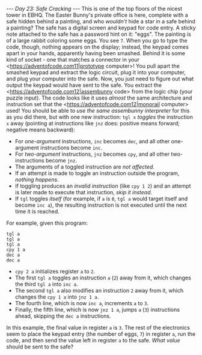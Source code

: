 *--- Day 23: Safe Cracking ---*
This is one of the top floors of the nicest tower in EBHQ. The Easter Bunny's private office is here, complete with a safe hidden behind a painting, and who _wouldn't_ hide a star in a safe behind a painting?
The safe has a digital screen and keypad for code entry. A sticky note attached to the safe has a password hint on it: "eggs". The painting is of a large rabbit coloring some eggs. You see `7`.
When you go to type the code, though, nothing appears on the display; instead, the keypad comes apart in your hands, apparently having been smashed. Behind it is some kind of socket - one that matches a connector in your <https://adventofcode.com11|prototype computer>! You pull apart the smashed keypad and extract the logic circuit, plug it into your computer, and plug your computer into the safe.
Now, you just need to figure out what output the keypad would have sent to the safe. You extract the <https://adventofcode.com12|assembunny code> from the logic chip (your puzzle input).
The code looks like it uses _almost_ the same architecture and instruction set that the <https://adventofcode.com12|monorail computer> used! You should be able to _use the same assembunny interpreter_ for this as you did there, but with one new instruction:
`tgl x` _toggles_ the instruction `x` away (pointing at instructions like `jnz` does: positive means forward; negative means backward):

- For _one-argument_ instructions, `inc` becomes `dec`, and all other one-argument instructions become `inc`.
- For _two-argument_ instructions, `jnz` becomes `cpy`, and all other two-instructions become `jnz`.
- The arguments of a toggled instruction are _not affected_.
- If an attempt is made to toggle an instruction outside the program, _nothing happens_.
- If toggling produces an _invalid instruction_ (like `cpy 1 2`) and an attempt is later made to execute that instruction, _skip it instead_.
- If `tgl` toggles _itself_ (for example, if `a` is `0`, `tgl a` would target itself and become `inc a`), the resulting instruction is not executed until the next time it is reached.

For example, given this program:
```cpy 2 a
tgl a
tgl a
tgl a
cpy 1 a
dec a
dec a
```

- `cpy 2 a` initializes register `a` to `2`.
- The first `tgl a` toggles an instruction `a` (`2`) away from it, which changes the third `tgl a` into `inc a`.
- The second `tgl a` also modifies an instruction `2` away from it, which changes the `cpy 1 a` into `jnz 1 a`.
- The fourth line, which is now `inc a`, increments `a` to `3`.
- Finally, the fifth line, which is now `jnz 1 a`, jumps `a` (`3`) instructions ahead, skipping the `dec a` instructions.

In this example, the final value in register `a` is `3`.
The rest of the electronics seem to place the keypad entry (the number of eggs, `7`) in register `a`, run the code, and then send the value left in register `a` to the safe.
_What value_ should be sent to the safe?
